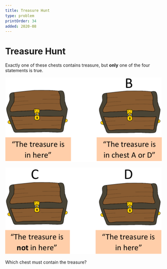 ```yaml
---
title: Treasure Hunt
type: problem
printOrder: 34
added: 2020-08
---
```


# Treasure Hunt  

Exactly one of these chests contains treasure,
but **only** one of the four statements is true.  

![](../../images/treasure-hunt-1.png)  

![](../../images/treasure-hunt-2.png)

Which chest must contain the treasure?





